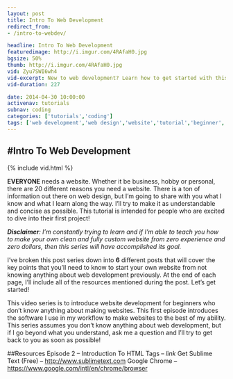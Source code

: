 ```yaml
---
layout: post
title: Intro To Web Development
redirect_from:
- /intro-to-webdev/

headline: Intro To Web Development
featuredimage: http://i.imgur.com/4RAfaH0.jpg
bgsize: 50%
thumb: http://i.imgur.com/4RAfaH0.jpg
vid: Zyu7SWI6wh4
vid-excerpt: New to web development? Learn how to get started with this simple introduction to web design &amp; development.
vid-duration: 227

date: 2014-04-30 10:00:00
activenav: tutorials
subnav: coding
categories: ['tutorials','coding']
tags: ['web development','web design','website','tutorial','beginner','introduction']
---
```

#Intro To Web Development
---

{% include vid.html %}

**EVERYONE** needs a website. Whether it be business, hobby or personal, there are 20 different reasons you need a website. There is a ton of information out there on web design, but I’m going to share with you what I know and what I learn along the way. I’ll try to make it as understandable and concise as possible. This tutorial is intended for people who are excited to dive into their first project!

***Disclaimer**: I’m constantly trying to learn and if I’m able to teach you how to make your own clean and fully custom website from zero experience and zero dollars, then this series will have accomplished its goal.*

I’ve broken this post series down into **6** different posts that will cover the key points that you’ll need to know to start your own website from not knowing anything about web development previously. At the end of each page, I’ll include all of the resources mentioned during the post. Let’s get started!

This video series is to introduce website development for beginners who don’t know anything about making websites. This first episode introduces the software I use in my workflow to make websites to the best of my ability. This series assumes you don’t know anything about web development, but if I go beyond what you understand, ask me a question and I’ll try to get back to you as soon as possible!

##Resources
Episode 2 – Introduction To HTML Tags – *link*
Get Sublime Text (Free) – <http://www.sublimetext.com>
Google Chrome – <https://www.google.com/intl/en/chrome/browser>